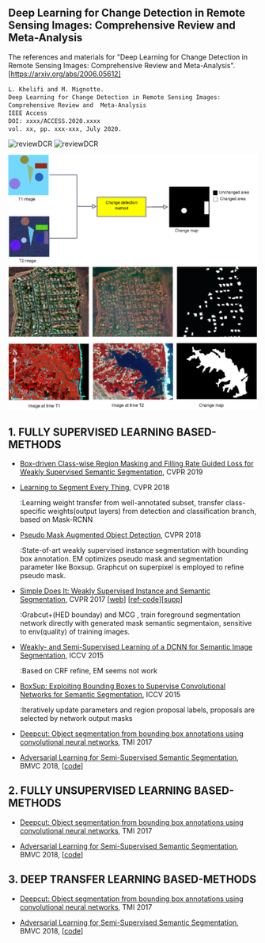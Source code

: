 ## Deep Learning for Change Detection in Remote Sensing Images: Comprehensive Review and  Meta-Analysis
  
The references and materials for "Deep Learning for Change Detection in Remote Sensing Images: Comprehensive Review and  Meta-Analysis".  
[https://arxiv.org/abs/2006.05612]
```
L. Khelifi and M. Mignotte.
Deep Learning for Change Detection in Remote Sensing Images: Comprehensive Review and  Meta-Analysis
IEEE Access
DOI: xxxx/ACCESS.2020.xxxx
vol. xx, pp. xxx-xxx, July 2020.
```

![reviewDCR](lazharkhelifi/deeplearning_changedetection_remotesensing_review/images/fig-1.png)
![reviewDCR](lazharkhelifi/deeplearning_changedetection_remotesensing_review/images/fig-2.png)


![reviewDCR](/images/fig-1.png)
![reviewDCR](/images/fig-2.png)


<h2 id="1">1. FULLY SUPERVISED LEARNING BASED-METHODS</h2>


* [Box-driven Class-wise Region Masking and Filling Rate Guided Loss for Weakly Supervised Semantic Segmentation](https://arxiv.org/abs/1904.11693), CVPR 2019 

* [Learning to Segment Every Thing](https://arxiv.org/abs/1711.10370), CVPR 2018

	:Learning weight transfer from well-annotated subset, transfer class-specific weights(output layers) from detection and classification branch, based on Mask-RCNN

* [Pseudo Mask Augmented Object Detection](https://arxiv.org/abs/1803.05858), CVPR 2018

	:State-of-art weakly supervised instance segmentation with bounding box annotation. EM optimizes pseudo mask and segmentation parameter like Boxsup. Graphcut on superpixel is employed to refine pseudo mask. 

* [Simple Does It: Weakly Supervised Instance and Semantic Segmentation](https://arxiv.org/abs/1603.07485), CVPR 2017 \[[web](https://www.mpi-inf.mpg.de/departments/computer-vision-and-multimodal-computing/research/weakly-supervised-learning/simple-does-it-weakly-supervised-instance-and-semantic-segmentation/)\] \[[ref-code](https://github.com/philferriere/tfwss)\]\[[supp](http://openaccess.thecvf.com/content_cvpr_2017/supplemental/Khoreva_Simple_Does_It_2017_CVPR_supplemental.pdf)\]

	:Grabcut+(HED bounday) and MCG , train foreground segmentation network directly with generated mask semantic segmentaion, sensitive to env(quality) of training images. 

* [Weakly- and Semi-Supervised Learning of a DCNN for Semantic Image Segmentation](https://arxiv.org/abs/1502.02734), ICCV 2015

	:Based on CRF refine, EM seems not work

* [BoxSup: Exploiting Bounding Boxes to Supervise Convolutional Networks for Semantic Segmentation](https://arxiv.org/abs/1503.01640), ICCV 2015

	:Iteratively update parameters and region proposal labels, proposals are selected by network output masks

* [Deepcut: Object segmentation from bounding box annotations using convolutional neural networks](https://pdfs.semanticscholar.org/9732/f55c55512309e24a88ae4f0728cc763b626f.pdf), TMI 2017

* [Adversarial Learning for Semi-Supervised Semantic Segmentation](https://arxiv.org/abs/1802.07934), BMVC 2018, \[[code](https://github.com/hfslyc/AdvSemiSeg)\]

<h2 id="2">2. FULLY UNSUPERVISED LEARNING BASED-METHODS</h2>

* [Deepcut: Object segmentation from bounding box annotations using convolutional neural networks](https://pdfs.semanticscholar.org/9732/f55c55512309e24a88ae4f0728cc763b626f.pdf), TMI 2017

* [Adversarial Learning for Semi-Supervised Semantic Segmentation](https://arxiv.org/abs/1802.07934), BMVC 2018, \[[code](https://github.com/hfslyc/AdvSemiSeg)\]


<h2 id="2">3. DEEP TRANSFER LEARNING BASED-METHODS </h2>


* [Deepcut: Object segmentation from bounding box annotations using convolutional neural networks](https://pdfs.semanticscholar.org/9732/f55c55512309e24a88ae4f0728cc763b626f.pdf), TMI 2017

* [Adversarial Learning for Semi-Supervised Semantic Segmentation](https://arxiv.org/abs/1802.07934), BMVC 2018, \[[code](https://github.com/hfslyc/AdvSemiSeg)\]
